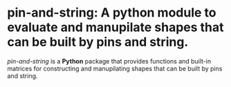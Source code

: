 # pin-and-string: A python module to evaluate and manupilate shapes that can be built by pins and string.

*pin-and-string* is a **Python** package that provides functions and built-in matrices for constructing and manupilating shapes that can be built by pins and string.